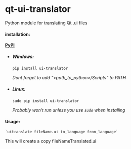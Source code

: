 # qt-ui-translator
Python module for translating Qt .ui files
#### installation:

__[PyPI](https://pypi.org/project/ui-translator/)__

* ##### Windows:
    `pip install ui-translator`
    
    _Dont forget to add "<path_to_python>/Scripts" to PATH_
   
* ##### Linux:
    `sudo pip install ui-translator`
    
    _Probably won't run unless you use `sudo` when installing_

#### Usage:
    `uitranslate fileName.ui to_language from_language`
    
This will create a copy fileNameTranslated.ui
